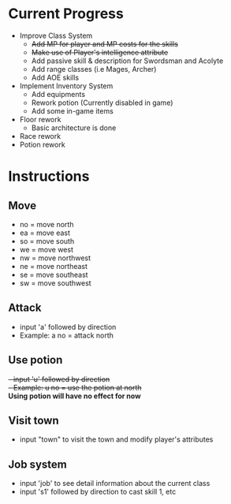 # Current Progress
- Improve Class System
    - ~~Add MP for player and MP costs for the skills~~
    - ~~Make use of Player's intelligence attribute~~
    - Add passive skill & description for Swordsman and Acolyte
    - Add range classes (i.e Mages, Archer)
    - Add AOE skills
- Implement Inventory System
    - Add equipments
    - Rework potion (Currently disabled in game)
    - Add some in-game items
- Floor rework
    - Basic architecture is done
- Race rework
- Potion rework

# Instructions

## Move
- no = move north
- ea = move east
- so = move south
- we = move west
- nw = move northwest
- ne = move northeast
- se = move southeast
- sw = move southwest

## Attack
- input 'a' followed by direction <br>
- Example: a no = attack north

## Use potion
~~- input 'u' followed by direction <br>~~
~~- Example: u no = use the potion at north~~<br>
**Using potion will have no effect for now**

## Visit town
- input "town" to visit the town and modify player's attributes

## Job system
- input 'job' to see detail information about the current class<br>
- input 's1' followed by direction to cast skill 1, etc<br><br>
